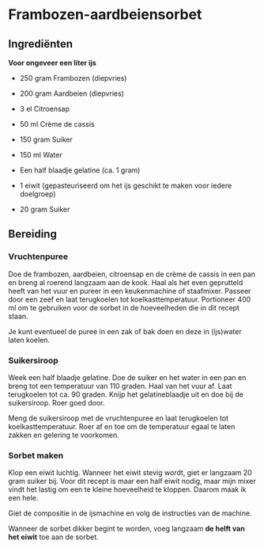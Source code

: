 # Frambozen-aardbeiensorbet
## Ingrediënten
**Voor ongeveer een liter ijs**

- 250 gram Frambozen (diepvries)
- 200 gram Aardbeien (diepvries)
- 3 el Citroensap
- 50 ml Crème de cassis
- 150 gram Suiker
- 150 ml Water
- Een half blaadje gelatine (ca. 1 gram)


- 1 eiwit (gepasteuriseerd om het ijs geschikt te maken voor iedere doelgroep)
- 20 gram Suiker

## Bereiding
### Vruchtenpuree
Doe de frambozen, aardbeien, citroensap en de crème de cassis in een pan en breng al roerend langzaam aan de kook. Haal als het even geprutteld heeft van het vuur en pureer in een keukenmachine of staafmixer. Passeer door een zeef en laat terugkoelen tot koelkasttemperatuur. Portioneer 400 ml om te gebruiken voor de sorbet in de hoeveelheden die in dit recept staan.

Je kunt eventueel de puree in een zak of bak doen en deze in (ijs)water laten koelen.

### Suikersiroop
Week een half blaadje gelatine. Doe de suiker en het water in een pan en breng tot een temperatuur van 110 graden. Haal van het vuur af. Laat terugkoelen tot ca. 90 graden. Knijp het gelatineblaadje uit en doe bij de suikersiroop. Roer goed door.

Meng de suikersiroop met de vruchtenpuree en laat terugkoelen tot koelkasttemperatuur. Roer af en toe om de temperatuur egaal te laten zakken en gelering te voorkomen.

### Sorbet maken
Klop een eiwit luchtig. Wanneer het eiwit stevig wordt, giet er langzaam 20 gram suiker bij. Voor dit recept is maar een half eiwit nodig, maar mijn mixer vindt het lastig om een te kleine hoeveelheid te kloppen. Daarom maak ik een hele.

Giet de compositie in de ijsmachine en volg de instructies van de machine.

Wanneer de sorbet dikker begint te worden, voeg langzaam **de helft van het eiwit** toe aan de sorbet.
